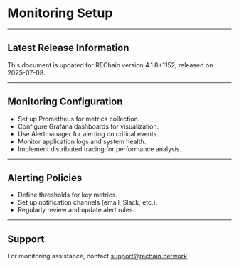 # Monitoring Setup

---

## Latest Release Information

This document is updated for REChain version 4.1.8+1152, released on 2025-07-08.

---

## Monitoring Configuration

- Set up Prometheus for metrics collection.
- Configure Grafana dashboards for visualization.
- Use Alertmanager for alerting on critical events.
- Monitor application logs and system health.
- Implement distributed tracing for performance analysis.

---

## Alerting Policies

- Define thresholds for key metrics.
- Set up notification channels (email, Slack, etc.).
- Regularly review and update alert rules.

---

## Support

For monitoring assistance, contact support@rechain.network.
